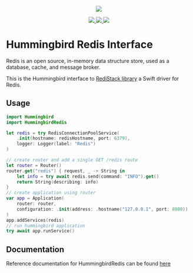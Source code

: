 <p align="center">
<picture>
  <source media="(prefers-color-scheme: dark)" srcset="https://github.com/hummingbird-project/hummingbird/assets/9382567/48de534f-8301-44bd-b117-dfb614909efd">
  <img src="https://github.com/hummingbird-project/hummingbird/assets/9382567/e371ead8-7ca1-43e3-8077-61d8b5eab879">
</picture>
</p>  
<p align="center">
<a href="https://swift.org">
  <img src="https://img.shields.io/badge/swift-5.9-brightgreen.svg"/>
</a>
<a href="https://github.com/hummingbird-project/hummingbird-redis/actions?query=workflow%3ACI">
  <img src="https://github.com/hummingbird-project/hummingbird-redis/actions/workflows/ci.yml/badge.svg?branch=main"/>
</a>
<a href="https://discord.gg/7ME3nZ7mP2">
  <img src="https://img.shields.io/badge/chat-discord-brightgreen.svg"/>
</a>
</p>

# Hummingbird Redis Interface

Redis is an open source, in-memory data structure store, used as a database, cache, and message broker.

This is the Hummingbird interface to [RediStack library](https://gitlab.com/mordil/RediStack.git) a Swift driver for Redis.

## Usage

```swift
import Hummingbird
import HummingbirdRedis

let redis = try RedisConnectionPoolService(
    .init(hostname: redisHostname, port: 6379),
    logger: Logger(label: "Redis")
)

// create router and add a single GET /redis route
let router = Router()
router.get("redis") { request, _ -> String in
    let info = try await redis.send(command: "INFO").get()
    return String(describing: info)
}
// create application using router
var app = Application(
    router: router,
    configuration: .init(address: .hostname("127.0.0.1", port: 8080))
)
app.addServices(redis)
// run hummingbird application
try await app.runService()
```

## Documentation

Reference documentation for HummingbirdRedis can be found [here](https://docs.hummingbird.codes/2.0/documentation/hummingbirdredis)
